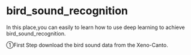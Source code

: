 # bird_sound_recognition

In this place,you can easily to learn how to use deep learning to achieve bird_sound_recognition.

①First Step 
download the bird sound data from the Xeno-Canto.
